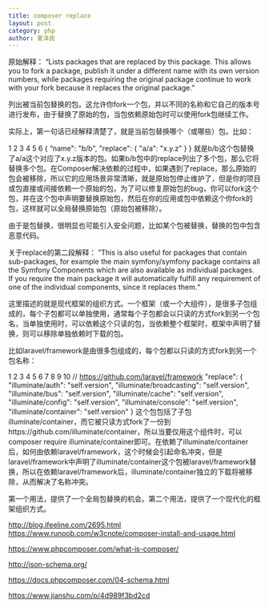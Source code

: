 ```yaml
---
title: composer replace
layout: post
category: php
author: 夏泽民
---
```

原始解释：
“Lists packages that are replaced by this package. This allows you to fork a package, publish it under a different name with its own version numbers, while packages requiring the original package continue to work with your fork because it replaces the original package.”

列出被当前包替换的包。这允许你fork一个包，并以不同的名称和它自己的版本号进行发布，由于替换了原始的包，当包依赖原始包时可以使用fork包继续工作。

实际上，第一句话已经解释清楚了，就是当前包替换哪个（或哪些）包。比如：

1
2
3
4
5
6
{
“name": "b/b",
"replace": {
    "a/a": "x.y.z"
}
}
就是b/b这个包替换了a/a这个对应了x.y.z版本的包。如果b/b包中的replace列出了多个包，那么它将替换多个包。在Composer解决依赖的过程中，如果遇到了replace，那么原始的包会被移除，所以它的应用场景非常清晰，就是原始包停止维护了，但是你的项目或包直接或间接依赖一个原始的包，为了可以修复原始包的bug，你可以fork这个包，并在这个包中声明要替换原始包，然后在你的应用或包中依赖这个你fork的包，这样就可以全局替换原始包（原始包被移除）。

由于是包替换，很明显也可能引入安全问题，比如某个包被替换，替换的包中包含恶意代码。

关于replace的第二段解释：
”This is also useful for packages that contain sub-packages, for example the main symfony/symfony package contains all the Symfony Components which are also available as individual packages. If you require the main package it will automatically fulfill any requirement of one of the individual components, since it replaces them.“

这里描述的就是现代框架的组织方式。一个框架（或一个大组件），是很多子包组成的，每个子包都可以单独使用，通常每个子包都会以只读的方式fork到另一个包名，当单独使用时，可以依赖这个只读的包，当依赖整个框架时，框架中声明了替换，则可以移除单独依赖时下载的包。

比如laravel/framework是由很多包组成的，每个包都以只读的方式fork到另一个包名称：

1
2
3
4
5
6
7
8
9
10
// https://github.com/laravel/framework
"replace": {
        "illuminate/auth": "self.version",
        "illuminate/broadcasting": "self.version",
        "illuminate/bus": "self.version",
        "illuminate/cache": "self.version",
        "illuminate/config": "self.version",
        "illuminate/console": "self.version",
        "illuminate/container": "self.version"
}
这个包包括了子包illuminate/container，而它被只读方式fork了一份到https://github.com/illuminate/container，所以当要仅用这个组件时，可以composer require illuminate/container即可。在依赖了illuminate/container后，如何由依赖laravel/framework，这个时候会引起命名冲突，但是laravel/framework中声明了illuminate/container这个包被laravel/framework替换，所以在依赖laravel/framework后，illuminate/container独立的下载将被移除，从而解决了名称冲突。

第一个用法，提供了一个全局包替换的机会。第二个用法，提供了一个现代化的框架组织方式。
<!-- more -->
http://blog.ifeeline.com/2695.html
https://www.runoob.com/w3cnote/composer-install-and-usage.html

https://www.phpcomposer.com/what-is-composer/

http://json-schema.org/

https://docs.phpcomposer.com/04-schema.html

https://www.jianshu.com/p/4d989f3bd2cd
